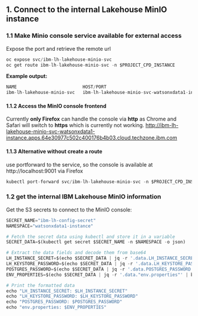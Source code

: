 ## 1. Connect to the internal Lakehouse MinIO instance

### 1.1 Make Minio console service available for external access
Expose the port and retrieve the remote url 
```py linenums="1"
oc expose svc/ibm-lh-lakehouse-minio-svc
oc get route ibm-lh-lakehouse-minio-svc -n $PROJECT_CPD_INSTANCE
```
**Example output:**
```py linenums="1"
NAME                         HOST/PORT                                                                                               PATH   SERVICES                     PORT                 TERMINATION   WILDCARD
ibm-lh-lakehouse-minio-svc   ibm-lh-lakehouse-minio-svc-watsonxdata1-instance.apps.64e30977c502c400176b4b03.cloud.techzone.ibm.com          ibm-lh-lakehouse-minio-svc   consoletoberemoved                 None
```
#### 1.1.2 Access the MinIO console frontend
Currently **only Firefox** can handle the console via **http** as Chrome and Safari will switch to **https** which is currently not working.
http://ibm-lh-lakehouse-minio-svc-watsonxdata1-instance.apps.64e30977c502c400176b4b03.cloud.techzone.ibm.com

#### 1.1.3 Alternative without create a route
use portforward to the service, so the console is available at http://localhost:9001 via Firefox 
```py linenums="1"
kubectl port-forward svc/ibm-lh-lakehouse-minio-svc -n $PROJECT_CPD_INSTANCE --address 0.0.0.0 9001:9001
```


### 1.2 get the internal IBM Lakehouse MinIO information
Get the S3 secrets to connect to the MinIO console:
```py linenums="1"
SECRET_NAME="ibm-lh-config-secret"
NAMESPACE="watsonxdata1-instance"

# Fetch the secret data using kubectl and store it in a variable
SECRET_DATA=$(kubectl get secret $SECRET_NAME -n $NAMESPACE -o json)

# Extract the data fields and decode them from base64
LH_INSTANCE_SECRET=$(echo $SECRET_DATA | jq -r '.data.LH_INSTANCE_SECRET' | base64 -d)
LH_KEYSTORE_PASSWORD=$(echo $SECRET_DATA | jq -r '.data.LH_KEYSTORE_PASSWORD' | base64 -d)
POSTGRES_PASSWORD=$(echo $SECRET_DATA | jq -r '.data.POSTGRES_PASSWORD' | base64 -d)
ENV_PROPERTIES=$(echo $SECRET_DATA | jq -r '.data."env.properties"' | base64 -d)

# Print the formatted data
echo "LH_INSTANCE_SECRET: $LH_INSTANCE_SECRET"
echo "LH_KEYSTORE_PASSWORD: $LH_KEYSTORE_PASSWORD"
echo "POSTGRES_PASSWORD: $POSTGRES_PASSWORD"
echo "env.properties: $ENV_PROPERTIES"
```
